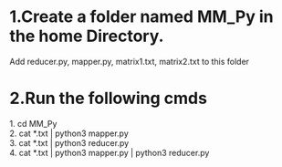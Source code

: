 <h1>1.Create a folder named MM_Py in the home Directory.</h1>
<p>Add reducer.py, mapper.py, matrix1.txt, matrix2.txt to this folder</p>
<h1>2.Run the following cmds</h1>
<p>1. cd MM_Py<br>
   2. cat *.txt | python3 mapper.py  <br>
   3. cat *.txt | python3 reducer.py <br>
   4. cat *.txt | python3 mapper.py | python3 reducer.py <br></p>

